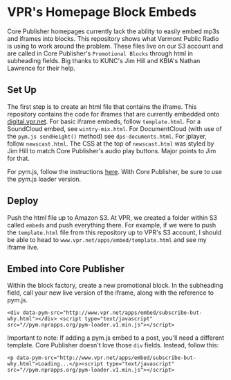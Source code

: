 # VPR's Homepage Block Embeds

Core Publisher homepages currently lack the ability to easily embed mp3s and iframes into blocks. This repository shows what Vermont Public Radio is using to work around the problem. These files live on our S3 account and are called in Core Publisher's `Promotional Blocks` through html in subheading fields. Big thanks to KUNC's Jim Hill and KBIA's Nathan Lawrence for their help.


## Set Up

The first step is to create an html file that contains the iframe. This repository contains the code for iframes that are currently embedded onto [digital.vpr.net](http://digital.vpr.net). For basic iframe embeds, follow `template.html`. For a SoundCloud embed, see `wintry-mix.html`. For DocumentCloud (with use of the `pym.js sendHeight()` method) see `dps-documents.html`. For jplayer, follow `newscast.html`. The CSS at the top of `newscast.html` was styled by Jim Hill to match Core Publisher's audio play buttons. Major points to Jim for that.

For pym.js, follow the instructions [here](http://blog.apps.npr.org/pym.js/). With Core Publisher, be sure to use the pym.js loader version.


## Deploy

Push the html file up to Amazon S3. At VPR, we created a folder within S3 called `embeds` and push everything there. For example, if we were to push the `template.html` file from this repository up to VPR's S3 account, I should be able to head to `www.vpr.net/apps/embed/template.html` and see my iframe live.


## Embed into Core Publisher

Within the block factory, create a new promotional block. In the subheading field, call your new live version of the iframe, along with the reference to pym.js.

`<div data-pym-src="http://www.vpr.net/apps/embed/subscribe-but-why.html"></div> <script type="text/javascript" src="//pym.nprapps.org/pym-loader.v1.min.js"></script>`

Important to note: If adding a pym.js embed to a post, you'll need a different template. Core Publisher doesn't love those `div` fields. Instead, follow this:

`<p data-pym-src="http://www.vpr.net/apps/embed/subscribe-but-why.html">Loading...</p><script type="text/javascript" src="//pym.nprapps.org/pym-loader.v1.min.js"></script>`
